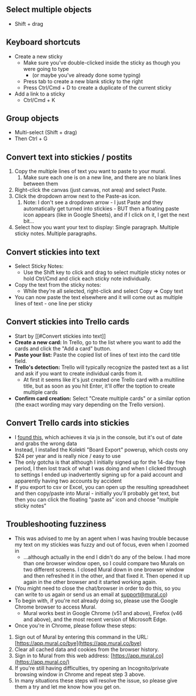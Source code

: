
## Select multiple objects

- Shift + drag
## Keyboard shortcuts

- Create a new sticky
	- Make sure you've double-clicked inside the sticky as though you were going to type 
		- (or maybe you've already done some typing)
	- Press tab to create a new blank sticky to the right
	- Press Ctrl/Cmd + D to create a duplicate of the current sticky
- Add a link to a sticky
	- Ctrl/Cmd + K
## Group objects

- Multi-select (Shift + drag)
- Then Ctrl + G
## Convert text into stickies / postits

1. Copy the multiple lines of text you want to paste to your mural.
	1. Make sure each one is on a new line, and there are no blank lines between them
2. Right-click the canvas (just canvas, not area) and select Paste.
3. Click the dropdown arrow next to the Paste-as icon.
	1. Note: I don't see a dropdown arrow - I just Paste and they automatically get turned into stickies - BUT then a floating paste icon appears (like in Google Sheets), and if I click on it, I get the next bit...
4. Select how you want your text to display: Single paragraph. Multiple sticky notes. Multiple paragraphs.
## Convert stickies into text

- Select Sticky Notes:
	- Use the Shift key to click and drag to select multiple sticky notes or hold Ctrl/Cmd and click each sticky note individually.         
- Copy the text from the sticky notes: 
	- While they're all selected, right-click and select Copy => Copy text
- You can now paste the text elsewhere and it will come out as multiple lines of text - one line per sticky
## Convert stickies into Trello cards

- Start by [[#Convert stickies into text]]
- **Create a new card:** In Trello, go to the list where you want to add the cards and click the "Add a card" button. 
- **Paste your list:** Paste the copied list of lines of text into the card title field. 
- **Trello's detection:** Trello will typically recognize the pasted text as a list and ask if you want to create individual cards from it. 
	- At first it seems like it's just created one Trello card with a multiline title, but as soon as you hit Enter, it'll offer the toption to create multiple cards
- **Confirm card creation:** Select "Create multiple cards" or a similar option (the exact wording may vary depending on the Trello version).
## Convert Trello cards into stickies

- I [found this](https://gist.github.com/jeremyzilar/17f001c999e234083796215ca79e26eb), which achieves it via js in the console, but it's out of date and grabs the wrong data
- Instead, I installed the Kolekti "Board Export" powerup, which costs ony $24 per year and is really nice / easy to use
- The only gotcha is that although I initially signed up for the 14-day free period, I then lost track of what I was doing and when I clicked through to settings I ended up inadvertently signing up for a paid account and apparently having two accounts by accident
- If you export to csv or Excel, you can open up the resulting spreadsheet and then copy/paste into Mural - initially you'll probably get text, but then you can click the floating "paste as" icon and choose "multiple sticky notes"
## Troubleshooting fuzziness

- This was advised to me by an agent when I was having trouble because my text on my stickies was fuzzy and out of focus, even when I zoomed in
	- ...although actually in the end I didn't do any of the below. I had more than one browser window open, so I could compare two Murals on two different screens. I closed Mural down in one browser window and then refreshed it in the other, and that fixed it. Then opened it up again in the other browser and it started working again.
- (You might need to close the chat/browser in order to do this, so you can write to us again or send us an email at [support@mural.co](mailto:support@mural.co))
- To begin with, if you're not already doing so, please use the Google Chrome browser to access Mural. 
	- Mural works best in Google Chrome (v51 and above), Firefox (v46 and above), and the most recent version of Microsoft Edge.﻿﻿ 
- Once you're in Chrome, please follow these steps: 
1. Sign out of Mural by entering this command in the URL: [https://app.mural.co/bye](https://app.mural.co/bye) 
2. Clear all cached data and cookies from the browser history. 
3. Sign in to Mural from this web address: [https://app.mural.co](https://app.mural.co/) 
4. If you're still having difficulties, try opening an Incognito/private browsing window in Chrome and repeat step 3 above. 
5. In many situations these steps will resolve the issue, so please give them a try and let me know how you get on.